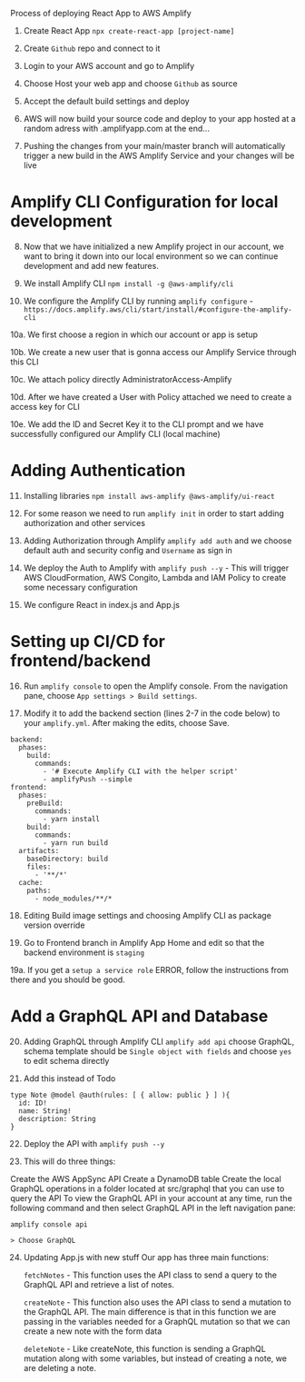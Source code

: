 Process of deploying React App to AWS Amplify

1. Create React App `npx create-react-app [project-name]`

2. Create `Github` repo and connect to it

3. Login to your AWS account and go to Amplify

4. Choose Host your web app and choose `Github` as source

5. Accept the default build settings and deploy

6. AWS will now build your source code and deploy to your app hosted at a random adress with .amplifyapp.com at the end...

7. Pushing the changes from your main/master branch will automatically trigger a new build in the AWS Amplify Service and your changes will be live

# Amplify CLI Configuration for local development

8. Now that we have initialized a new Amplify project in our account, we want to bring it down into our local environment so we can continue development and add new features.

9. We install Amplify CLI `npm install -g @aws-amplify/cli`

10. We configure the Amplify CLI by running `amplify configure` - `https://docs.amplify.aws/cli/start/install/#configure-the-amplify-cli`

10a. We first choose a region in which our account or app is setup

10b. We create a new user that is gonna access our Amplify Service through this CLI

10c. We attach policy directly AdministratorAccess-Amplify

10d. After we have created a User with Policy attached we need to create a access key for CLI

10e. We add the ID and Secret Key it to the CLI prompt and we have successfully configured our Amplify CLI (local machine)

# Adding Authentication

11. Installing libraries `npm install aws-amplify @aws-amplify/ui-react`

12. For some reason we need to run `amplify init` in order to start adding authorization and other services

13. Adding Authorization through Amplify `amplify add auth` and we choose default auth and security config and `Username` as sign in

14. We deploy the Auth to Amplify with `amplify push --y` - This will trigger AWS CloudFormation, AWS Congito, Lambda and IAM Policy to create some necessary configuration

15. We configure React in index.js and App.js

# Setting up CI/CD for frontend/backend

16. Run `amplify console` to open the Amplify console. From the navigation pane, choose `App settings > Build settings`.

17. Modify it to add the backend section (lines 2-7 in the code below) to your `amplify.yml`. After making the edits, choose Save.

```version: 1
backend:
  phases:
    build:
      commands:
        - '# Execute Amplify CLI with the helper script'
        - amplifyPush --simple
frontend:
  phases:
    preBuild:
      commands:
        - yarn install
    build:
      commands:
        - yarn run build
  artifacts:
    baseDirectory: build
    files:
      - '**/*'
  cache:
    paths:
      - node_modules/**/*
```

18. Editing Build image settings and choosing Amplify CLI as package version override

19. Go to Frontend branch in Amplify App Home and edit so that the backend environment is `staging`

19a. If you get a `setup a service role` ERROR, follow the instructions from there and you should be good.

# Add a GraphQL API and Database

20. Adding GraphQL through Amplify CLI `amplify add api` choose GraphQL, schema template should be `Single object with fields` and choose `yes` to edit schema directly

21. Add this instead of Todo

```
type Note @model @auth(rules: [ { allow: public } ] ){
  id: ID!
  name: String!
  description: String
}
```

22. Deploy the API with `amplify push --y`

23. This will do three things:

Create the AWS AppSync API
Create a DynamoDB table
Create the local GraphQL operations in a folder located at src/graphql that you can use to query the API
To view the GraphQL API in your account at any time, run the following command and then select GraphQL API in the left navigation pane:

```
amplify console api

> Choose GraphQL
```

24. Updating App.js with new stuff
    Our app has three main functions:

    `fetchNotes` - This function uses the API class to send a query to the GraphQL API and retrieve a list of notes.

    `createNote` - This function also uses the API class to send a mutation to the GraphQL API. The main difference is that in this function we are passing in the variables needed for a GraphQL mutation so that we can create a new note with the form data

    `deleteNote` - Like createNote, this function is sending a GraphQL mutation along with some variables, but instead of creating a note, we are deleting a note.
